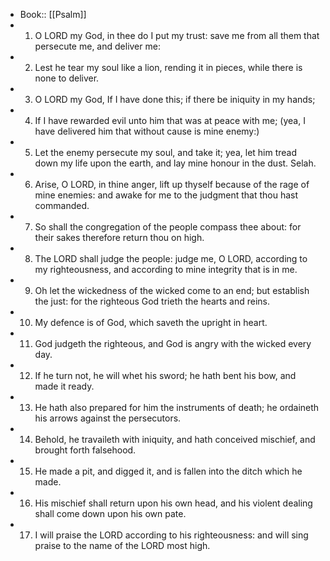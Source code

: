 - Book:: [[Psalm]]
- 1. O LORD my God, in thee do I put my trust: save me from all them that persecute me, and deliver me:
- 2. Lest he tear my soul like a lion, rending it in pieces, while there is none to deliver.
- 3. O LORD my God, If I have done this; if there be iniquity in my hands;
- 4. If I have rewarded evil unto him that was at peace with me; (yea, I have delivered him that without cause is mine enemy:)
- 5. Let the enemy persecute my soul, and take it; yea, let him tread down my life upon the earth, and lay mine honour in the dust. Selah.
- 6. Arise, O LORD, in thine anger, lift up thyself because of the rage of mine enemies: and awake for me to the judgment that thou hast commanded.
- 7. So shall the congregation of the people compass thee about: for their sakes therefore return thou on high.
- 8. The LORD shall judge the people: judge me, O LORD, according to my righteousness, and according to mine integrity that is in me.
- 9. Oh let the wickedness of the wicked come to an end; but establish the just: for the righteous God trieth the hearts and reins.
- 10. My defence is of God, which saveth the upright in heart.
- 11. God judgeth the righteous, and God is angry with the wicked every day.
- 12. If he turn not, he will whet his sword; he hath bent his bow, and made it ready.
- 13. He hath also prepared for him the instruments of death; he ordaineth his arrows against the persecutors.
- 14. Behold, he travaileth with iniquity, and hath conceived mischief, and brought forth falsehood.
- 15. He made a pit, and digged it, and is fallen into the ditch which he made.
- 16. His mischief shall return upon his own head, and his violent dealing shall come down upon his own pate.
- 17. I will praise the LORD according to his righteousness: and will sing praise to the name of the LORD most high.

